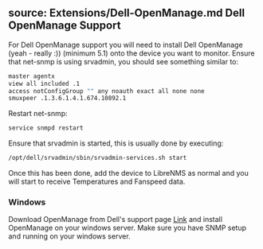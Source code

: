 source: Extensions/Dell-OpenManage.md
Dell OpenManage Support
-----------------------

For Dell OpenManage support you will need to install Dell OpenManage (yeah - really :)) (minimum 5.1) onto the device you want to monitor. Ensure that net-snmp is using srvadmin, you should see something similar to:

```bash
master agentx
view all included .1
access notConfigGroup "" any noauth exact all none none
smuxpeer .1.3.6.1.4.1.674.10892.1
```

Restart net-snmp:

```bash
service snmpd restart
```

Ensure that srvadmin is started, this is usually done by executing:

```bash
/opt/dell/srvadmin/sbin/srvadmin-services.sh start
```

Once this has been done, add the device to LibreNMS as normal and you will start to receive Temperatures and Fanspeed data.

### Windows
Download OpenManage from Dell's support page [Link](http://www.dell.com/support/contents/us/en/04/article/product-support/self-support-knowledgebase/enterprise-resource-center/systemsmanagement/OMSA) and install OpenManage on your windows server. Make sure you have SNMP setup and running on your windows server. 



